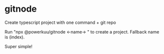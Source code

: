 # gitnode
Create typescript project with one command + git repo

Run "npx @powerkuu/gitnode <-name-> " to create a project. Fallback name is (index).

Super simple!
